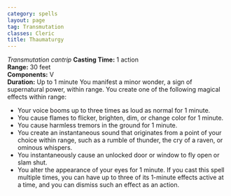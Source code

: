 ```yaml
---
category: spells
layout: page
tag: Transmutation
classes: Cleric
title: Thaumaturgy 
---
```

_Transmutation cantrip_ 
**Casting Time:** 1 action    
**Range:** 30 feet    
**Components:** V    
**Duration:** Up to 1 minute 
You manifest a minor wonder, a sign of supernatural power, within range. You create one of the following magical effects within range:
* Your voice booms up to three times as loud as normal for 1 minute.
* You cause flames to flicker, brighten, dim, or change color for 1 minute.
* You cause harmless tremors in the ground for 1 minute.
* You create an instantaneous sound that originates from a point of your choice within range, such as a rumble of thunder, the cry of a raven, or ominous whispers.
* You instantaneously cause an unlocked door or window to fly open or slam shut.
* You alter the appearance of your eyes for 1 minute. 
If you cast this spell multiple times, you can have up to three of its 1-minute effects active at a time, and you can dismiss such an effect as an action. 
